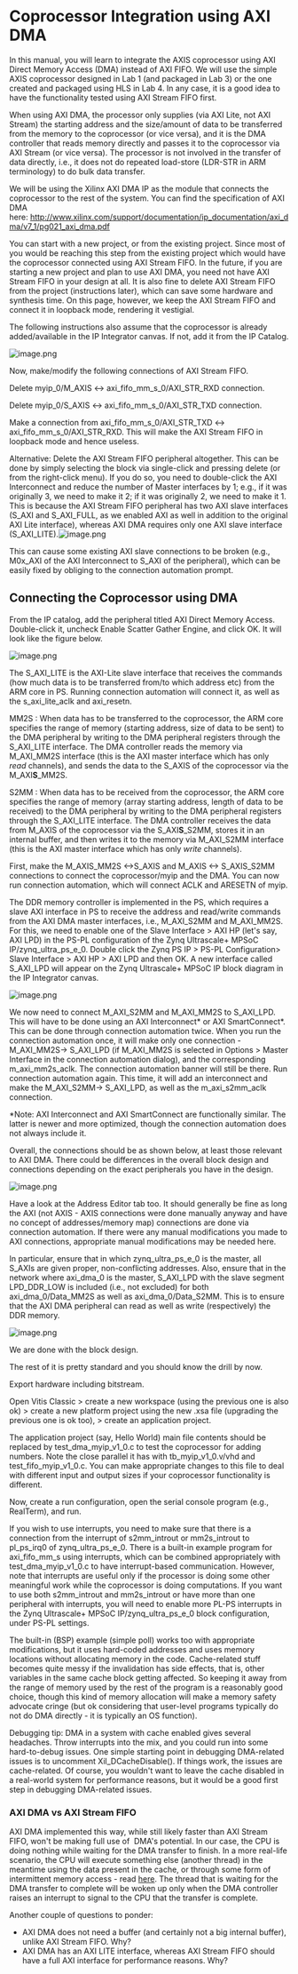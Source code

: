 # Coprocessor Integration using AXI DMA
In this manual, you will learn to integrate the AXIS coprocessor using AXI Direct Memory Access (DMA) instead of AXI FIFO. We will use the simple AXIS coprocessor designed in Lab 1 (and packaged in Lab 3) or the one created and packaged using HLS in Lab 4. In any case, it is a good idea to have the functionality tested using AXI Stream FIFO first.

When using AXI DMA, the processor only supplies (via AXI Lite, not AXI Stream) the starting address and the size/amount of data to be transferred from the memory to the coprocessor (or vice versa), and it is the DMA controller that reads memory directly and passes it to the coprocessor via AXI Stream (or vice versa). The processor is not involved in the transfer of data directly, i.e., it does not do repeated load-store (LDR-STR in ARM terminology) to do bulk data transfer.

We will be using the Xilinx AXI DMA IP as the module that connects the coprocessor to the rest of the system. You can find the specification of AXI DMA here: <http://www.xilinx.com/support/documentation/ip_documentation/axi_dma/v7_1/pg021_axi_dma.pdf>

You can start with a new project, or from the existing project. Since most of you would be reaching this step from the existing project which would have the coprocessor connected using AXI Stream FIFO. In the future, if you are starting a new project and plan to use AXI DMA, you need not have AXI Stream FIFO in your design at all. It is also fine to delete AXI Stream FIFO from the project (instructions later), which can save some hardware and synthesis time. On this page, however, we keep the AXI Stream FIFO and connect it in loopback mode, rendering it vestigial. 

The following instructions also assume that the coprocessor is already added/available in the IP Integrator canvas. If not, add it from the IP Catalog.

![image.png](DMA/DMA_SystemFIFO.png)

Now, make/modify the following connections of AXI Stream FIFO.

Delete myip_0/M_AXIS <-> axi_fifo_mm_s_0/AXI_STR_RXD connection.

Delete myip_0/S_AXIS <-> axi_fifo_mm_s_0/AXI_STR_TXD connection.

Make a connection from axi_fifo_mm_s_0/AXI_STR_TXD <-> axi_fifo_mm_s_0/AXI_STR_RXD. This will make the AXI Stream FIFO in loopback mode and hence useless.

Alternative: Delete the AXI Stream FIFO peripheral altogether. This can be done by simply selecting the block via single-click and pressing delete (or from the right-click menu). If you do so, you need to double-click the AXI Interconnect and reduce the number of Master interfaces by 1; e.g., if it was originally 3, we need to make it 2; if it was originally 2, we need to make it 1. This is because the AXI Stream FIFO peripheral has two AXI slave interfaces (S_AXI and S_AXI_FULL, as we enabled AXI as well in addition to the original AXI Lite interface), whereas AXI DMA requires only one AXI slave interface (S_AXI_LITE).![image.png](DMA/DMA_AXI_Interconnect.png)

This can cause some existing AXI slave connections to be broken (e.g., M0x_AXI of the AXI Interconnect to S_AXI of the peripheral), which can be easily fixed by obliging to the connection automation prompt.

Connecting the Coprocessor using DMA
------------------------------------

From the IP catalog, add the peripheral titled AXI Direct Memory Access. Double-click it, uncheck Enable Scatter Gather Engine, and click OK. It will look like the figure below.

![image.png](DMA/DMA_AXI_DMA.png)

The S_AXI_LITE is the AXI-Lite slave interface that receives the commands (how much data is to be transferred from/to which address etc) from the ARM core in PS. Running connection automation will connect it, as well as the s_axi_lite_aclk and axi_resetn.

MM2S : When data has to be transferred to the coprocessor, the ARM core specifies the range of memory (starting address, size of data to be sent) to the DMA peripheral by writing to the DMA peripheral registers through the S_AXI_LITE interface. The DMA controller reads the memory via M_AXI_MM2S interface (this is the AXI master interface which has only *read* channels), and sends the data to the S_AXIS of the coprocessor via the M_AXI**S**_MM2S.

S2MM : When data has to be received from the coprocessor, the ARM core specifies the range of memory (array starting address, length of data to be received) to the DMA peripheral by writing to the DMA peripheral registers through the S_AXI_LITE interface. The DMA controller receives the data from M_AXIS of the coprocessor via the S_AXI**S**_S2MM, stores it in an internal buffer, and then writes it to the memory via M_AXI_S2MM interface (this is the AXI master interface which has only *write* channels).

First, make the M_AXIS_MM2S <->S_AXIS and M_AXIS <-> S_AXIS_S2MM connections to connect the coprocessor/myip and the DMA. You can now run connection automation, which will connect ACLK and ARESETN of myip.

The DDR memory controller is implemented in the PS, which requires a slave AXI interface in PS to receive the address and read/write commands from the AXI DMA master interfaces, i.e., M_AXI_S2MM and M_AXI_MM2S. For this, we need to enable one of the Slave Interface > AXI HP (let's say, AXI LPD) in the PS-PL configuration of the Zynq Ultrascale+ MPSoC IP/zynq_ultra_ps_e_0. Double click the Zynq PS IP > PS-PL Configuration> Slave Interface > AXI HP > AXI LPD and then OK. A new interface called S_AXI_LPD will appear on the Zynq Ultrascale+ MPSoC IP block diagram in the IP Integrator canvas.

![image.png](DMA/DMA_MPSoCPSPL.png)

We now need to connect M_AXI_S2MM and M_AXI_MM2S to S_AXI_LPD. This will have to be done using an AXI Interconnect* or AXI SmartConnect*. This can be done through connection automation twice. When you run the connection automation once, it will make only one connection - M_AXI_MM2S→ S_AXI_LPD (if M_AXI_MM2S is selected in Options > Master Interface in the connection automation dialog), and the corresponding m_axi_mm2s_aclk. The connection automation banner will still be there. Run connection automation again. This time, it will add an interconnect and make the M_AXI_S2MM→ S_AXI_LPD, as well as the m_axi_s2mm_aclk connection.

*Note: AXI Interconnect and AXI SmartConnect are functionally similar. The latter is newer and more optimized, though the connection automation does not always include it. 

Overall, the connections should be as shown below, at least those relevant to AXI DMA. There could be differences in the overall block design and connections depending on the exact peripherals you have in the design.

![image.png](DMA/DMA_FullBlock.png)

Have a look at the Address Editor tab too. It should generally be fine as long the AXI (not AXIS - AXIS connections were done manually anyway and have no concept of addresses/memory map) connections are done via connection automation. If there were any manual modifications you made to AXI connections, appropriate manual modifications may be needed here.

In particular, ensure that in which zynq_ultra_ps_e_0 is the master, all S_AXIs are given proper, non-conflicting addresses. Also, ensure that in the network where axi_dma_0 is the master, S_AXI_LPD with the slave segment LPD_DDR_LOW is included (i.e., not excluded) for both axi_dma_0/Data_MM2S as well as axi_dma_0/Data_S2MM. This is to ensure that the AXI DMA peripheral can read as well as write (respectively) the DDR memory.

![image.png](DMA/DMA_Address.png)

We are done with the block design. 

The rest of it is pretty standard and you should know the drill by now.

Export hardware including bitstream.

Open Vitis Classic > create a new workspace (using the previous one is also ok) > create a new platform project using the new .xsa file (upgrading the previous one is ok too), > create an application project.

The application project (say, Hello World) main file contents should be replaced by test_dma_myip_v1_0.c to test the coprocessor for adding numbers. Note the close parallel it has with tb_myip_v1_0.v/vhd and test_fifo_myip_v1_0.c. You can make appropriate changes to this file to deal with different input and output sizes if your coprocessor functionality is different. 

Now, create a run configuration, open the serial console program (e.g., RealTerm), and run.

If you wish to use interrupts, you need to make sure that there is a connection from the interrupt of s2mm_introut or mm2s_introut to pl_ps_irq0 of zynq_ultra_ps_e_0. There is a built-in example program for axi_fifo_mm_s using interrupts, which can be combined appropriately with test_dma_myip_v1_0.c to have interrupt-based communication. However, note that interrupts are useful only if the processor is doing some other meaningful work while the coprocessor is doing computations. If you want to use both s2mm_introut and mm2s_introut or have more than one peripheral with interrupts, you will need to enable more PL-PS interrupts in the Zynq Ultrascale+ MPSoC IP/zynq_ultra_ps_e_0 block configuration, under PS-PL settings.

The built-in (BSP) example (simple poll) works too with appropriate modifications, but it uses hard-coded addresses and uses memory locations without allocating memory in the code. Cache-related stuff becomes quite messy if the invalidation has side effects, that is, other variables in the same cache block getting affected. So keeping it away from the range of memory used by the rest of the program is a reasonably good choice, though this kind of memory allocation will make a memory safety advocate cringe (but ok considering that user-level programs typically do not do DMA directly - it is typically an OS function).

Debugging tip: DMA in a system with cache enabled gives several headaches. Throw interrupts into the mix, and you could run into some hard-to-debug issues. One simple starting point in debugging DMA-related issues is to uncomment Xil_DCacheDisable(). If things work, the issues are cache-related. Of course, you wouldn't want to leave the cache disabled in a real-world system for performance reasons, but it would be a good first step in debugging DMA-related issues.

### AXI DMA vs AXI Stream FIFO

AXI DMA implemented this way, while still likely faster than AXI Stream FIFO, won't be making full use of  DMA's potential. In our case, the CPU is doing nothing while waiting for the DMA transfer to finish. In a more real-life scenario, the CPU will execute something else (another thread) in the meantime using the data present in the cache, or through some form of intermittent memory access - read [here](https://en.wikipedia.org/wiki/Direct_memory_access#Modes_of_operation). The thread that is waiting for the DMA transfer to complete will be woken up only when the DMA controller raises an interrupt to signal to the CPU that the transfer is complete.

Another couple of questions to ponder:

-   AXI DMA does not need a buffer (and certainly not a big internal buffer), unlike AXI Stream FIFO. Why?
-   AXI DMA has an AXI LITE interface, whereas AXI Stream FIFO should have a full AXI interface for performance reasons. Why?
